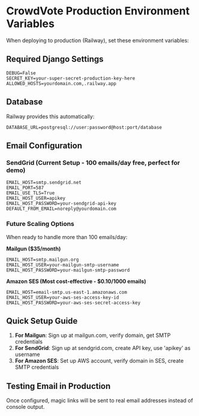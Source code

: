 # CrowdVote Production Environment Variables

When deploying to production (Railway), set these environment variables:

## Required Django Settings
```
DEBUG=False
SECRET_KEY=your-super-secret-production-key-here
ALLOWED_HOSTS=yourdomain.com,.railway.app
```

## Database
Railway provides this automatically:
```
DATABASE_URL=postgresql://user:password@host:port/database
```

## Email Configuration

### SendGrid (Current Setup - 100 emails/day free, perfect for demo)
```
EMAIL_HOST=smtp.sendgrid.net
EMAIL_PORT=587
EMAIL_USE_TLS=True
EMAIL_HOST_USER=apikey
EMAIL_HOST_PASSWORD=your-sendgrid-api-key
DEFAULT_FROM_EMAIL=noreply@yourdomain.com
```

### Future Scaling Options

When ready to handle more than 100 emails/day:

**Mailgun ($35/month)**
```
EMAIL_HOST=smtp.mailgun.org
EMAIL_HOST_USER=your-mailgun-smtp-username
EMAIL_HOST_PASSWORD=your-mailgun-smtp-password
```

**Amazon SES (Most cost-effective - $0.10/1000 emails)**
```
EMAIL_HOST=email-smtp.us-east-1.amazonaws.com
EMAIL_HOST_USER=your-aws-ses-access-key-id
EMAIL_HOST_PASSWORD=your-aws-ses-secret-access-key
```

## Quick Setup Guide

1. **For Mailgun**: Sign up at mailgun.com, verify domain, get SMTP credentials
2. **For SendGrid**: Sign up at sendgrid.com, create API key, use 'apikey' as username
3. **For Amazon SES**: Set up AWS account, verify domain in SES, create SMTP credentials

## Testing Email in Production

Once configured, magic links will be sent to real email addresses instead of console output.
